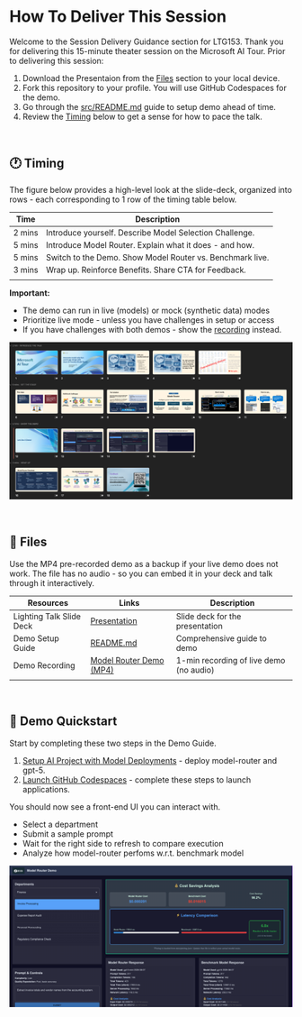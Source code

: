 # How To Deliver This Session

Welcome to the Session Delivery Guidance section for LTG153. Thank you for delivering this 15-minute theater session on the Microsoft AI Tour. Prior to delivering this session:

1. Download the Presentaion from the [Files](#-files) section to your local device.
1. Fork this repository to your profile. You will use GitHub Codespaces for the demo.
1. Go through the [src/README.md](../src/README.md) guide to setup demo ahead of time.
1. Review the [Timing](#-timing) below to get a sense for how to pace the talk.

<br/>

## 🕐 Timing

The figure below provides a high-level look at the slide-deck, organized into rows - each corresponding to 1 row of the timing table below.

| Time        | Description 
--------------|-------------
2 mins | Introduce yourself. Describe Model Selection Challenge.
5 mins | Introduce Model Router. Explain what it does - and how.
5 mins | Switch to the Demo. Show Model Router vs. Benchmark live.
3 mins | Wrap up. Reinforce Benefits. Share CTA for Feedback.
| | |

**Important:** 
- The demo can run in live (models) or mock (synthetic data) modes
- Prioritize live mode - unless you have challenges in setup or access
- If you have challenges with both demos - show the [recording](./assets/model-router-demo.mp4) instead.


![Slides](./assets/talk-outline.png)

<br/>

## 📁 Files

Use the MP4 pre-recorded demo as a backup if your live demo does not work. The file has no audio - so you can embed it in your deck and talk through it interactively.

| Resources          | Links                            | Description |
|-------------------|----------------------------------|-------------------|
| Lighting Talk Slide Deck      |  [Presentation](https://aka.ms/AAxxqqe)  | Slide deck for the presentation |
| Demo Setup Guide | [README.md](../src/README.md) | Comprehensive guide to demo |
| Demo Recording | [Model Router Demo (MP4)](./assets/model-router-demo.mp4) | 1-min recording of live demo (no audio) |
| | |

<br/>


## 🚀 Demo Quickstart

Start by completing these two steps in the Demo Guide.

1. [Setup AI Project with Model Deployments](./../src/README.md#21-model-deployments-live-demo) - deploy model-router and gpt-5.
1. [Launch GitHub Codespaces](./../src/README.md#31-using-github-codespaces-recommended) - complete these steps to launch applications.


You should now see a front-end UI you can interact with.
- Select a department 
- Submit a sample prompt
- Wait for the right side to refresh to compare execution
- Analyze how model-router perfoms w.r.t. benchmark model

![demo](./assets/live-demo.png)